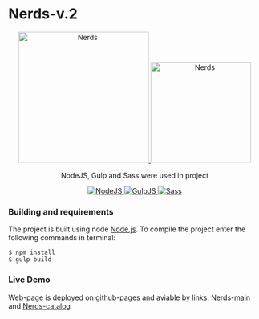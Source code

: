 
# Nerds-v.2

<div align="center" >
  <a href="https://niyaz-dev.github.io/Nerds-v.2/">
    <img width="260" alt="Nerds" src="https://user-images.githubusercontent.com/60061013/87249981-d6f24300-c46a-11ea-8105-dc0dcf17e0f7.jpg">                                                              
  </a>
  <a href="https://niyaz-dev.github.io/Nerds-v.2/nerds-catalog.html">
    <img width="200" alt="Nerds" src="https://user-images.githubusercontent.com/60061013/87249980-d659ac80-c46a-11ea-938b-efa13526fbce.jpg">
  </a>
  <p>NodeJS, Gulp and Sass were used in project</p>
  <a href="https://nodejs.org">
    <img src="https://user-images.githubusercontent.com/60061013/87249982-d6f24300-c46a-11ea-85c1-3fbdd762e738.png" alt="NodeJS" />
  </a>
  <a href="https://gulpjs.com/">
    <img src="https://user-images.githubusercontent.com/60061013/87249979-d5287f80-c46a-11ea-9b61-79e55a459a45.png" alt="GulpJS" />
  </a>
  <a href="http://sass-lang.com/">
    <img src="https://user-images.githubusercontent.com/60061013/87249983-d78ad980-c46a-11ea-858a-a963b9ad5360.png" alt="Sass" />
  </a>
 </div>

### Building and requirements
The project is built using node [Node.js](https://nodejs.org/). To compile the project enter the following commands in terminal:
```
$ npm install
$ gulp build
```

### Live Demo
Web-page is deployed on github-pages and aviable by links: [Nerds-main](https://niyaz-dev.github.io/Nerds-v.2/) and  [Nerds-catalog](https://niyaz-dev.github.io/Nerds-v.2/nerds-catalog.html)
